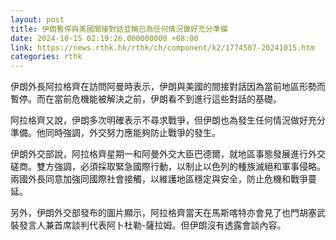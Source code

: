 ```yaml
---
layout: post
title: 伊朗暫停與美國間接對話並稱已為任何情況做好充分準備
date: 2024-10-15 02:19:26.000000000 +08:00
link: https://news.rthk.hk/rthk/ch/component/k2/1774507-20241015.htm
categories: rthk
---
```


伊朗外長阿拉格齊在訪問阿曼時表示，伊朗與美國的間接對話因為當前地區形勢而暫停。而在當前危機能被解決之前，伊朗看不到進行這些對話的基礎。

阿拉格齊又說，伊朗多次明確表示不尋求戰爭，但伊朗也為發生任何情況做好充分準備。他同時強調，外交努力應能夠防止戰爭的發生。

伊朗外交部說，阿拉格齊星期一和阿曼外交大臣巴德爾，就地區事態發展進行外交磋商。雙方強調，必須採取緊急國際行動，以制止以色列的種族滅絕和軍事侵略。兩國外長同意加強同國際社會接觸，以維護地區穩定與安全，防止危機和戰爭蔓延。

另外，伊朗外交部發布的圖片顯示，阿拉格齊當天在馬斯喀特亦會見了也門胡塞武裝發言人兼首席談判代表阿卜杜勒-薩拉姆。但伊朗沒有透露會談內容。
